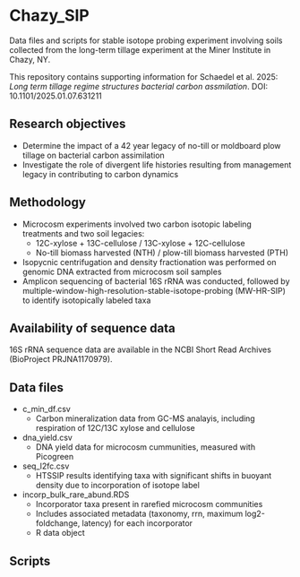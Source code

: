 # Chazy_SIP
 Data files and scripts for stable isotope probing experiment involving soils collected from the long-term tillage experiment at the Miner Institute in Chazy, NY.

 This repository contains supporting information for Schaedel et al. 2025: *Long term tillage regime structures bacterial carbon assmilation*. DOI: 10.1101/2025.01.07.631211

## Research objectives
- Determine the impact of a 42 year legacy of no-till or moldboard plow tillage on bacterial carbon assimilation
- Investigate the role of divergent life histories resulting from management legacy in contributing to carbon dynamics

## Methodology
- Microcosm experiments involved two carbon isotopic labeling treatments and two soil legacies:
  - 12C-xylose + 13C-cellulose / 13C-xylose + 12C-cellulose
  - No-till biomass harvested (NTH) / plow-till biomass harvested (PTH)
- Isopycnic centrifugation and density fractionation was performed on genomic DNA extracted from microcosm soil samples
- Amplicon sequencing of bacterial 16S rRNA was conducted, followed by multiple-window-high-resolution-stable-isotope-probing (MW-HR-SIP) to identify isotopically labeled taxa

## Availability of sequence data
16S rRNA sequence data are available in the NCBI Short Read Archives (BioProject PRJNA1170979).

## Data files
- c_min_df.csv
  - Carbon mineralization data from GC-MS analayis, including respiration of 12C/13C xylose and cellulose 
- dna_yield.csv
  - DNA yield data for microcosm cummunities, measured with Picogreen 
- seq_l2fc.csv
  - HTSSIP results identifying taxa with significant shifts in buoyant density due to incorporation of isotope label
- incorp_bulk_rare_abund.RDS
  - Incorporator taxa present in rarefied microcosm communities
  - Includes associated metadata (taxonomy, rrn, maximum log2-foldchange, latency) for each incorporator
  - R data object

## Scripts
